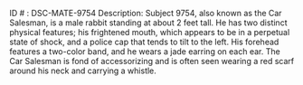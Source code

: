 ID # : DSC-MATE-9754
Description: Subject 9754, also known as the Car Salesman, is a male rabbit standing at about 2 feet tall. He has two distinct physical features; his frightened mouth, which appears to be in a perpetual state of shock, and a police cap that tends to tilt to the left. His forehead features a two-color band, and he wears a jade earring on each ear. The Car Salesman is fond of accessorizing and is often seen wearing a red scarf around his neck and carrying a whistle.